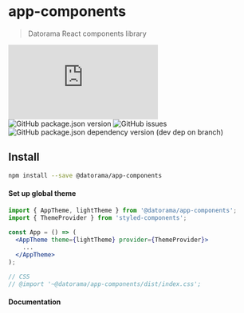 # app-components

> Datorama React components library

![Size](https://img.badgesize.io/datorama/app-components/master/dist/index.js?compression=gzip&label=Size%20(gzip)&color=blue)
![GitHub package.json version](https://img.shields.io/github/package-json/v/datorama/app-components.svg)
![GitHub issues](https://img.shields.io/github/issues-raw/datorama/app-components.svg)
![GitHub package.json dependency version (dev dep on branch)](https://img.shields.io/github/package-json/dependency-version/datorama/app-components/dev/react.svg)

## Install
```bash
npm install --save @datorama/app-components
```

#### Set up global theme
```jsx
import { AppTheme, lightTheme } from '@datorama/app-components';
import { ThemeProvider } from 'styled-components';
    
const App = () => (
  <AppTheme theme={lightTheme} provider={ThemeProvider}>
    ...
  </AppTheme>
);

// CSS
// @import '~@datorama/app-components/dist/index.css';
```

#### Documentation
